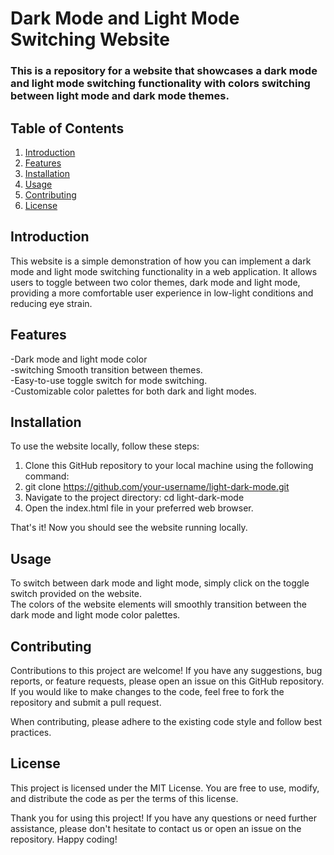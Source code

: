 # Dark Mode and Light Mode Switching Website
### This is a repository for a website that showcases a dark mode and light mode switching functionality with colors switching between light mode and dark mode themes.

## Table of Contents
1. [Introduction](#introduction)
2. [Features](#features)
3. [Installation](#installation)
4. [Usage](#usage)
6. [Contributing](#contributing)
7. [License](#license)

## Introduction
This website is a simple demonstration of how you can implement a dark mode and light mode switching functionality in a web application. It allows users to toggle between two color themes, dark mode and light mode, providing a more comfortable user experience in low-light conditions and reducing eye strain.

## Features
-Dark mode and light mode color <br>
-switching Smooth transition between themes.  <br>
-Easy-to-use toggle switch for mode switching.  <br>
-Customizable color palettes for both dark and light modes.  <br>

## Installation
To use the website locally, follow these steps:

1. Clone this GitHub repository to your local machine using the following command: <br>
2. git clone https://github.com/your-username/light-dark-mode.git <br>
3. Navigate to the project directory: cd light-dark-mode <br>
4. Open the index.html file in your preferred web browser. <br>

That's it! Now you should see the website running locally. <br>

## Usage
To switch between dark mode and light mode, simply click on the toggle switch provided on the website. <br>
The colors of the website elements will smoothly transition between the dark mode and light mode color palettes. <br>

## Contributing
Contributions to this project are welcome! If you have any suggestions, bug reports, or feature requests, please open an issue on this GitHub repository. If you would like to make changes to the code, feel free to fork the repository and submit a pull request. <br>

When contributing, please adhere to the existing code style and follow best practices. <br>

## License
This project is licensed under the MIT License. You are free to use, modify, and distribute the code as per the terms of this license. 

Thank you for using this project! If you have any questions or need further assistance, please don't hesitate to contact us or open an issue on the repository. Happy coding!
